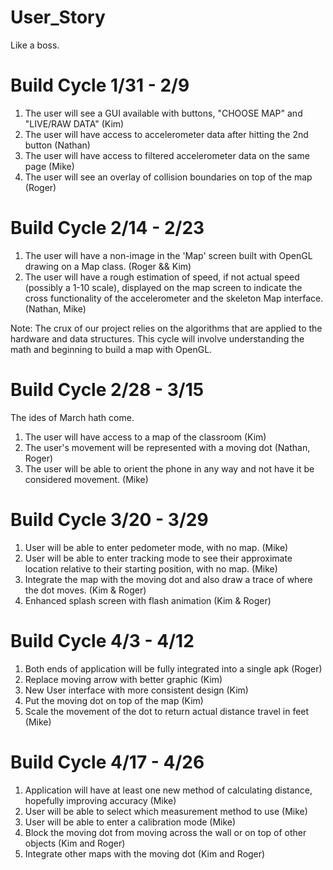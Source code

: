# User\_Story #

Like a boss.

# Build Cycle 1/31 - 2/9 #

  1. The user will see a  GUI available with buttons, "CHOOSE MAP" and "LIVE/RAW DATA" (Kim)
  1. The user will have access to accelerometer data after hitting the 2nd button (Nathan)
  1. The user will have access to filtered accelerometer data on the same page (Mike)
  1. The user will see an overlay of collision boundaries on top of the map (Roger)

# Build Cycle 2/14 - 2/23 #


  1. The user will have a non-image in the 'Map' screen built with OpenGL drawing on a Map class. (Roger && Kim)
  1. The user will have a rough estimation of speed, if not actual speed (possibly a 1-10 scale), displayed on the map screen to indicate the cross functionality of the accelerometer and the skeleton Map interface. (Nathan, Mike)

Note: The crux of our project relies on the algorithms that are applied to the hardware and data structures. This cycle will involve understanding the math and beginning to build a map with OpenGL.

# Build Cycle 2/28 - 3/15 #
The ides of March hath come.

  1. The user will have access to a map of the classroom (Kim)
  1. The user's movement will be represented with a moving dot (Nathan, Roger)
  1. The user will be able to orient the phone in any way and not have it be considered movement. (Mike)

# Build Cycle 3/20 - 3/29 #
  1. User will be able to enter pedometer mode, with no map. (Mike)
  1. User will be able to enter tracking mode to see their approximate location relative to their starting position, with no map. (Mike)
  1. Integrate the map with the moving dot and also draw a trace of where the dot moves. (Kim & Roger)
  1. Enhanced splash screen with flash animation (Kim & Roger)

# Build Cycle 4/3 - 4/12 #
  1. Both ends of application will be fully integrated into a single apk (Roger)
  1. Replace moving arrow with better graphic (Kim)
  1. New User interface with more consistent design (Kim)
  1. Put the moving dot on top of the map (Kim)
  1. Scale the movement of the dot to return actual distance travel in feet (Mike)

# Build Cycle 4/17 - 4/26 #
  1. Application will have at least one new method of calculating distance, hopefully improving accuracy (Mike)
  1. User will be able to select which measurement method to use (Mike)
  1. User will be able to enter a calibration mode (Mike)
  1. Block the moving dot from moving across the wall or on top of other objects (Kim and Roger)
  1. Integrate other maps with the moving dot (Kim and Roger)
